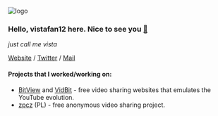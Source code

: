![logo](https://vistafan12.eu/assets/logo.png)
### Hello, vistafan12 here. Nice to see you [👋](https://vistafan12.eu.org/kupony)
*just call me vista*

[Website](https://vistafan12.eu) / [Twitter](https://twitter.com/vistafan12) / [Mail](mailto:kontakt@vistafan12.eu)

#### Projects that I worked/working on:
* [BitView](https://bitview.net) and [VidBit](https://vidbit.co) - free video sharing websites that emulates the YouTube evolution.
* [zpcz](https://zpcz.ct8.pl/) (PL) - free anonymous video sharing project.



<!--
**vistafan12/vistafan12** is a ✨ _special_ ✨ repository because its `README.md` (this file) appears on your GitHub profile.

Here are some ideas to get you started:

- 🔭 I’m currently working on ...
- 🌱 I’m currently learning ...
- 👯 I’m looking to collaborate on ...
- 🤔 I’m looking for help with ...
- 💬 Ask me about ...
- 📫 How to reach me: ...
- 😄 Pronouns: ...
- ⚡ Fun fact: ...
-->
